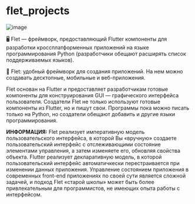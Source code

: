 # flet_projects
![image](https://github.com/QuadDarv1ne/flet_projects/assets/51045274/858bf7ce-ed85-409e-803e-2c60839d3457)

🖥️ Flet — фреймворк, предоставляющий Flutter компоненты для разработки кроссплатформенных приложений на языке программирования Python (разработчики обещают расширять список поддерживаемых языков).

📂 Flet: удобный фреймворк для создания приложений.
На нем можно создавать десктопные, мобильные и веб-приложения.

Flet основан на Flutter и предоставляет разработчикам готовые компоненты для конструирования GUI — графического интерфейса пользователя.
Создатели Flet не только используют готовые компоненты из Flutter, но и пишут свои.
Программы пока можно писать только на Python, но создатели обещают добавить и другие языки программирования.

**ИНФОРМАЦИЯ:** Flet реализует императивную модель пользовательского интерфейса, в которой Вы «вручную» создаете пользовательский интерфейс с отслеживающими состояние элементами управления, а затем изменяете его, обновляя свойства объекта.
Flutter реализует декларативную модель, в которой пользовательский интерфейс автоматичкески перестраивается при изменении данных приложения.
Управление состоянием приложения в современных front-end приложениях по своей сути является сложной задачей, и подход Flet «старой школы» может быть более привлекательным для программистов, не имеющих опыта работы с интерфейсом.
